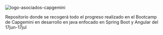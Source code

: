 
![logo-asociados-capgemini](https://github.com/MGP-71/Bootcamp-Capgemini/assets/149084230/7d6adb8f-564e-49ab-a267-bcc1b650f2d8)


Repositorio donde se recogerá todo el progreso realizado en el Bootcamp de Capgemini en desarrollo en java enfocado en Spring Boot y Angular del 17jun-17jul
